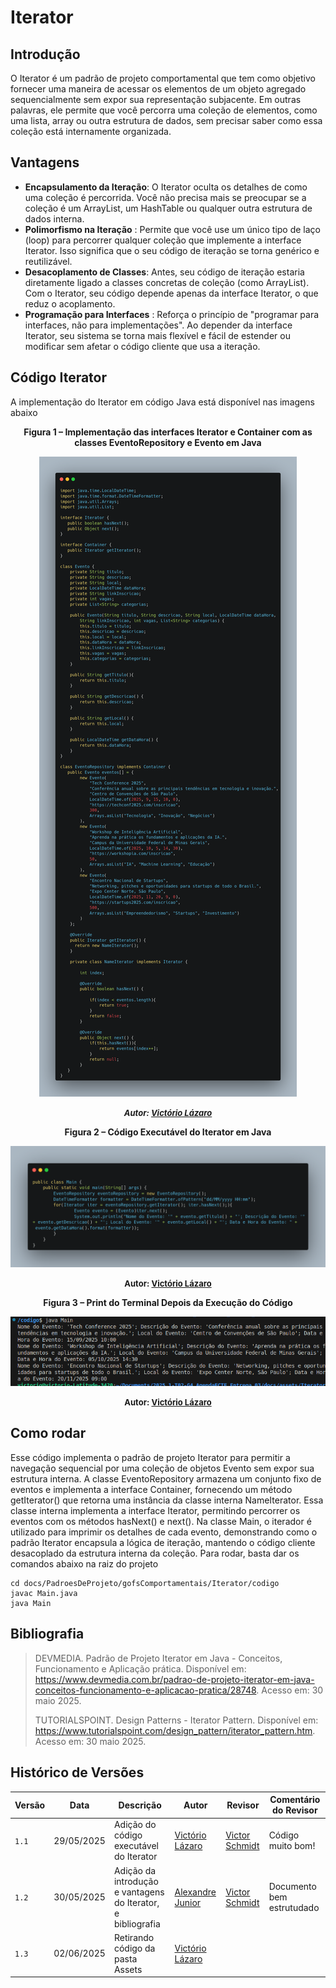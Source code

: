 # Iterator

## Introdução

O Iterator é um padrão de projeto comportamental que tem como objetivo fornecer uma maneira de acessar os elementos de um objeto agregado sequencialmente sem expor sua representação subjacente. Em outras palavras, ele permite que você percorra uma coleção de elementos, como uma lista, array ou outra estrutura de dados, sem precisar saber como essa coleção está internamente organizada.

## Vantagens 

- **Encapsulamento da Iteração**: O Iterator oculta os detalhes de como uma coleção é percorrida. Você não precisa mais se preocupar se a coleção é um ArrayList, um HashTable ou qualquer outra estrutura de dados interna.
- **Polimorfismo na Iteração** : Permite que você use um único tipo de laço (loop) para percorrer qualquer coleção que implemente a interface Iterator. Isso significa que o seu código de iteração se torna genérico e reutilizável.
- **Desacoplamento de Classes**: Antes, seu código de iteração estaria diretamente ligado a classes concretas de coleção (como ArrayList). Com o Iterator, seu código depende apenas da interface Iterator, o que reduz o acoplamento.
- **Programação para Interfaces** : Reforça o princípio de "programar para interfaces, não para implementações". Ao depender da interface Iterator, seu sistema se torna mais flexível e fácil de estender ou modificar sem afetar o código cliente que usa a iteração.

## Código Iterator

A implementação do Iterator em código Java está disponível nas imagens abaixo

<center>

<a id="fig2">**Figura 1 – Implementação das interfaces Iterator e Container com as classes EventoRepository e Evento em Java**</a>

![Interfaces Iterator e Container com as classes EventoRepository e Evento](../../../assets/Iterator/cod1.png)

<font size="2"><p style="text-align: center"><b>_Autor: <a href="https://github.com/Victor-oss">Victório Lázaro</a>_</b></p></font>

<a id="fig2">**Figura 2 – Código Executável do Iterator em Java**</a>

![Classe Main](../../../assets/Iterator/cod2.png)

<font size="2"><p style="text-align: center"><b>Autor: <a href="https://github.com/Victor-oss">Victório Lázaro</a> </b></p></font>

<a id="fig2">**Figura 3 – Print do Terminal Depois da Execução do Código**</a>

![Classe Main](../../../assets/Iterator/terminal_iterator.png)

<font size="2"><p style="text-align: center"><b>Autor: <a href="https://github.com/Victor-oss">Victório Lázaro</a> </b></p></font>
</center>


## Como rodar

Esse código implementa o padrão de projeto Iterator para permitir a navegação sequencial por uma coleção de objetos Evento sem expor sua estrutura interna. A classe EventoRepository armazena um conjunto fixo de eventos e implementa a interface Container, fornecendo um método getIterator() que retorna uma instância da classe interna NameIterator. Essa classe interna implementa a interface Iterator, permitindo percorrer os eventos com os métodos hasNext() e next().
Na classe Main, o iterador é utilizado para imprimir os detalhes de cada evento, demonstrando como o padrão Iterator encapsula a lógica de iteração, mantendo o código cliente desacoplado da estrutura interna da coleção. Para rodar, basta dar os comandos abaixo na raiz do projeto

```
cd docs/PadroesDeProjeto/gofsComportamentais/Iterator/codigo
javac Main.java
java Main
```
## Bibliografia

> DEVMEDIA. Padrão de Projeto Iterator em Java - Conceitos, Funcionamento e Aplicação prática. Disponível em: https://www.devmedia.com.br/padrao-de-projeto-iterator-em-java-conceitos-funcionamento-e-aplicacao-pratica/28748. Acesso em: 30 maio 2025.
>
> TUTORIALSPOINT. Design Patterns - Iterator Pattern. Disponível em: https://www.tutorialspoint.com/design_pattern/iterator_pattern.htm. Acesso em: 30 maio 2025.
>

## Histórico de Versões

| Versão | Data       | Descrição                                                      | Autor                                            | Revisor | Comentário do Revisor |
| ------ | ---------- | -------------------------------------------------------------- | ------------------------------------------------ | ------- | --------------------- |
| `1.1`  | 29/05/2025 | Adição do código executável do Iterator | [Victório Lázaro](https://github.com/Victor-oss) | [Victor Schmidt](https://github.com/moonhinerd) | Código muito bom! |
| `1.2`  | 30/05/2025 | Adição da introdução e vantagens do Iterator, e bibliografia | [Alexandre Junior](https://github.com/AlexandreLJr) | [Victor Schmidt](https://github.com/moonhinerd) | Documento bem estrutudado |
| `1.3`  | 02/06/2025 | Retirando código da pasta Assets | [Victório Lázaro](https://github.com/Victor-oss) |  |